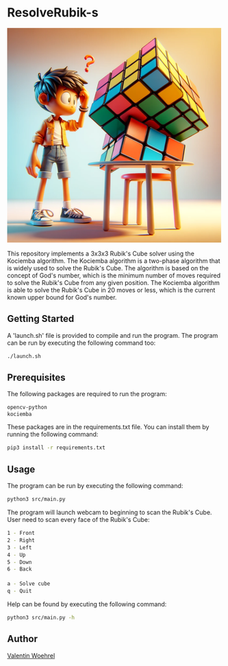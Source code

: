 # ResolveRubik-s

<img src="./assets/rubik&apos;s-cube.png" width="500" />

This repository implements a 3x3x3 Rubik's Cube solver using the Kociemba algorithm. The Kociemba algorithm is a two-phase algorithm that is widely used to solve the Rubik's Cube. The algorithm is based on the concept of God's number, which is the minimum number of moves required to solve the Rubik's Cube from any given position. The Kociemba algorithm is able to solve the Rubik's Cube in 20 moves or less, which is the current known upper bound for God's number.

## Getting Started

A 'launch.sh' file is provided to compile and run the program. The program can be run by executing the following command too:

```bash
./launch.sh
```

## Prerequisites

The following packages are required to run the program:

```
opencv-python
kociemba
```

These packages are in the requirements.txt file. You can install them by running the following command:

```bash
pip3 install -r requirements.txt
```

## Usage

The program can be run by executing the following command:

```bash
python3 src/main.py
```

The program will launch webcam to beginning to scan the Rubik's Cube. User need to
scan every face of the Rubik's Cube:

```bash
1 - Front
2 - Right
3 - Left
4 - Up
5 - Down
6 - Back

a - Solve cube
q - Quit
```

Help can be found by executing the following command:

```bash
python3 src/main.py -h
```

## Author
[Valentin Woehrel](https://github.com/Val1t3)